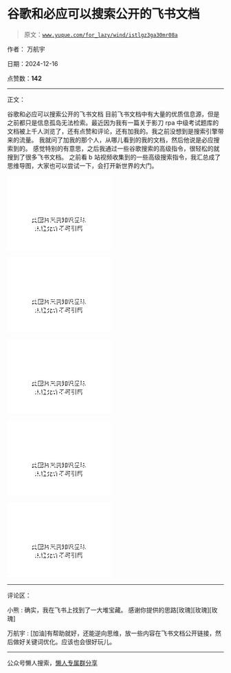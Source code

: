 # 谷歌和必应可以搜索公开的飞书文档

> 原文：[`www.yuque.com/for_lazy/wind/istlgz3ga30mr08a`](https://www.yuque.com/for_lazy/wind/istlgz3ga30mr08a)

作者： 万航宇

日期：2024-12-16

点赞数：**142**

* * *

正文：

谷歌和必应可以搜索公开的飞书文档
目前飞书文档中有大量的优质信息源，但是之前都只是信息孤岛无法检索。最近因为我有一篇关于影刀 rpa 中级考试题库的文档被上千人浏览了，还有点赞和评论，还有加我的。我之前没想到是搜索引擎带来的流量。
我就问了加我的那个人，从哪儿看到的我的文档，然后他说是必应搜索到的。 感觉特别的有意思，之后我通过一些谷歌搜索的高级指令，很轻松的就搜到了很多飞书文档。
之前看 b 站视频收集到的一些高级搜索指令，我汇总成了思维导图，大家也可以尝试一下，会打开新世界的大门。

![](img/bf7a0422e64f120444a4508b08c92d98.png "None")

![](img/e9cda38f53bc739c79202e5421244be8.png "None")

![](img/300f5a1f8d455d45c1562f473487fae3.png "None")

![](img/fda575d3b2c6c057dce3545f5f79f127.png "None")

![](img/03985d2d1589686c3c153f6d81d9fa1a.png "None")

* * *

评论区：

小熊 : 确实，我在飞书上找到了一大堆宝藏。 感谢你提供的思路[玫瑰][玫瑰][玫瑰]

万航宇 : [加油]有帮助就好，还能逆向思维，放一些内容在飞书文档公开链接，然后做好关键词优化。应该也会很好玩儿。

* * *

公众号懒人搜索，[懒人专属群分享](https://lazybook.fun/#/blog/group)